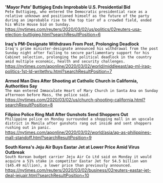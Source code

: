 **'Mayor Pete' Buttigieg Ends Improbable U.S. Presidential Bid**\
`Pete Buttigieg, who entered the Democratic presidential race as a relative unknown and positioned himself as the future of the party during an improbable rise to the top tier of a crowded field, ended his White House bid on Sunday.`\
https://nytimes.com/reuters/2020/03/02/us/politics/02reuters-usa-election-buttigieg.html?searchResultPosition=6

**Iraq's PM-Designate Withdraws From Post, Prolonging Deadlock**\
`Iraq's prime minister-designate announced his withdrawal from the post Sunday night after failing to secure parliamentary support for his Cabinet selection, prolonging the political deadlock in the country amid multiple economic, health and security challenges. `\
https://nytimes.com/aponline/2020/03/02/world/middleeast/ap-ml-iraq-politics-1st-ld-writethru.html?searchResultPosition=7

**Armed Man Dies After Shooting at Catholic Church in California, Authorities Say**\
`The man entered Immaculate Heart of Mary Church in Santa Ana on Sunday afternoon before Mass, the police said.`\
https://nytimes.com/2020/03/02/us/church-shooting-california.html?searchResultPosition=8

**Filipino Police Ring Mall After Gunshots Send Shoppers Out**\
`Philippine police on Monday surrounded a shopping mall in an upscale district in Manila after gunshots rang out inside and sent shoppers rushing out in panic.`\
https://nytimes.com/aponline/2020/03/02/world/asia/ap-as-philippines-mall-standoff.html?searchResultPosition=9

**South Korea's Jeju Air Buys Eastar Jet at Lower Price Amid Virus Outbreak**\
`South Korean budget carrier Jeju Air Co Ltd said on Monday it would acquire a 51% stake in competitor Eastar Jet for 54.5 billion won ($45.49 million), a lower price than previously announced. `\
https://nytimes.com/reuters/2020/03/02/business/02reuters-eastar-jet-deal-jejuair.html?searchResultPosition=10

